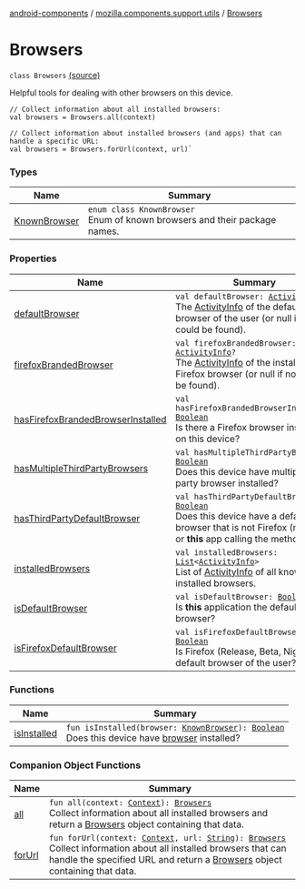 [android-components](../../index.md) / [mozilla.components.support.utils](../index.md) / [Browsers](./index.md)

# Browsers

`class Browsers` [(source)](https://github.com/mozilla-mobile/android-components/blob/master/components/support/utils/src/main/java/mozilla/components/support/utils/Browsers.kt#L25)

Helpful tools for dealing with other browsers on this device.

```
// Collect information about all installed browsers:
val browsers = Browsers.all(context)

// Collect information about installed browsers (and apps) that can handle a specific URL:
val browsers = Browsers.forUrl(context, url)`
```

### Types

| Name | Summary |
|---|---|
| [KnownBrowser](-known-browser/index.md) | `enum class KnownBrowser`<br>Enum of known browsers and their package names. |

### Properties

| Name | Summary |
|---|---|
| [defaultBrowser](default-browser.md) | `val defaultBrowser: `[`ActivityInfo`](https://developer.android.com/reference/android/content/pm/ActivityInfo.html)`?`<br>The [ActivityInfo](https://developer.android.com/reference/android/content/pm/ActivityInfo.html) of the default browser of the user (or null if none could be found). |
| [firefoxBrandedBrowser](firefox-branded-browser.md) | `val firefoxBrandedBrowser: `[`ActivityInfo`](https://developer.android.com/reference/android/content/pm/ActivityInfo.html)`?`<br>The [ActivityInfo](https://developer.android.com/reference/android/content/pm/ActivityInfo.html) of the installed Firefox browser (or null if none could be found). |
| [hasFirefoxBrandedBrowserInstalled](has-firefox-branded-browser-installed.md) | `val hasFirefoxBrandedBrowserInstalled: `[`Boolean`](https://kotlinlang.org/api/latest/jvm/stdlib/kotlin/-boolean/index.html)<br>Is there a Firefox browser installed on this device? |
| [hasMultipleThirdPartyBrowsers](has-multiple-third-party-browsers.md) | `val hasMultipleThirdPartyBrowsers: `[`Boolean`](https://kotlinlang.org/api/latest/jvm/stdlib/kotlin/-boolean/index.html)<br>Does this device have multiple third-party browser installed? |
| [hasThirdPartyDefaultBrowser](has-third-party-default-browser.md) | `val hasThirdPartyDefaultBrowser: `[`Boolean`](https://kotlinlang.org/api/latest/jvm/stdlib/kotlin/-boolean/index.html)<br>Does this device have a default browser that is not Firefox (release) or **this** app calling the method. |
| [installedBrowsers](installed-browsers.md) | `val installedBrowsers: `[`List`](https://kotlinlang.org/api/latest/jvm/stdlib/kotlin.collections/-list/index.html)`<`[`ActivityInfo`](https://developer.android.com/reference/android/content/pm/ActivityInfo.html)`>`<br>List of [ActivityInfo](https://developer.android.com/reference/android/content/pm/ActivityInfo.html) of all known installed browsers. |
| [isDefaultBrowser](is-default-browser.md) | `val isDefaultBrowser: `[`Boolean`](https://kotlinlang.org/api/latest/jvm/stdlib/kotlin/-boolean/index.html)<br>Is **this** application the default browser? |
| [isFirefoxDefaultBrowser](is-firefox-default-browser.md) | `val isFirefoxDefaultBrowser: `[`Boolean`](https://kotlinlang.org/api/latest/jvm/stdlib/kotlin/-boolean/index.html)<br>Is Firefox (Release, Beta, Nightly) the default browser of the user? |

### Functions

| Name | Summary |
|---|---|
| [isInstalled](is-installed.md) | `fun isInstalled(browser: `[`KnownBrowser`](-known-browser/index.md)`): `[`Boolean`](https://kotlinlang.org/api/latest/jvm/stdlib/kotlin/-boolean/index.html)<br>Does this device have [browser](is-installed.md#mozilla.components.support.utils.Browsers$isInstalled(mozilla.components.support.utils.Browsers.KnownBrowser)/browser) installed? |

### Companion Object Functions

| Name | Summary |
|---|---|
| [all](all.md) | `fun all(context: `[`Context`](https://developer.android.com/reference/android/content/Context.html)`): `[`Browsers`](./index.md)<br>Collect information about all installed browsers and return a [Browsers](./index.md) object containing that data. |
| [forUrl](for-url.md) | `fun forUrl(context: `[`Context`](https://developer.android.com/reference/android/content/Context.html)`, url: `[`String`](https://kotlinlang.org/api/latest/jvm/stdlib/kotlin/-string/index.html)`): `[`Browsers`](./index.md)<br>Collect information about all installed browsers that can handle the specified URL and return a [Browsers](./index.md) object containing that data. |
